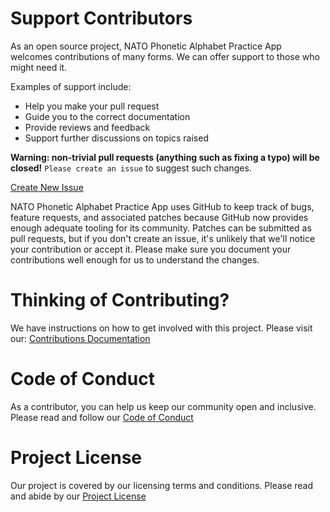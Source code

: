 Support Contributors
====================

As an open source project, NATO Phonetic Alphabet Practice App welcomes contributions of many forms. We can offer support to those who might need it.

Examples of support include:

* Help you make your pull request
* Guide you to the correct documentation
* Provide reviews and feedback
* Support further discussions on topics raised

**Warning: non-trivial pull requests (anything such as fixing a typo)
will be closed!** `Please create an issue` to suggest such changes.

[Create New Issue](https://github.com/ProfCyberNaught/nato_phonetic_alphabet_practice_app/issues "Create New Issue")

NATO Phonetic Alphabet Practice App uses GitHub to keep track of bugs, feature requests, and associated
patches because GitHub now provides enough adequate tooling for its community.
Patches can be submitted as pull requests, but if you don't create an issue,
it's unlikely that we'll notice your contribution or accept it. Please make sure you
document your contributions well enough for us to understand the changes.

Thinking of Contributing?
=========================

We have instructions on how to get involved with this project. Please visit our: [Contributions Documentation](./CONTRIBUTING.md "Contributing Documentation")

Code of Conduct
===============

As a contributor, you can help us keep our community open and inclusive.
Please read and follow our [Code of Conduct](./code_of_conduct.md "Code of Conduct")

Project License
===============

Our project is covered by our licensing terms and conditions.
Please read and abide by our [Project License](./LICENSE "Project License")